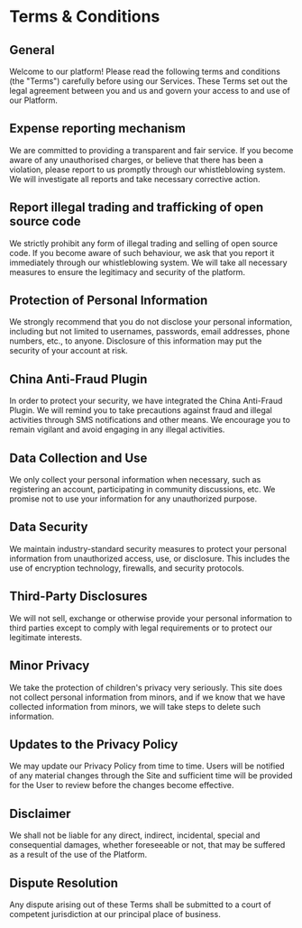 # Terms & Conditions

## General
Welcome to our platform! Please read the following terms and conditions (the "Terms") carefully before using our Services. These Terms set out the legal agreement between you and us and govern your access to and use of our Platform.

## Expense reporting mechanism
We are committed to providing a transparent and fair service. If you become aware of any unauthorised charges, or believe that there has been a violation, please report to us promptly through our whistleblowing system. We will investigate all reports and take necessary corrective action.

## Report illegal trading and trafficking of open source code
We strictly prohibit any form of illegal trading and selling of open source code. If you become aware of such behaviour, we ask that you report it immediately through our whistleblowing system. We will take all necessary measures to ensure the legitimacy and security of the platform.

## Protection of Personal Information
We strongly recommend that you do not disclose your personal information, including but not limited to usernames, passwords, email addresses, phone numbers, etc., to anyone. Disclosure of this information may put the security of your account at risk.

## China Anti-Fraud Plugin
In order to protect your security, we have integrated the China Anti-Fraud Plugin. We will remind you to take precautions against fraud and illegal activities through SMS notifications and other means. We encourage you to remain vigilant and avoid engaging in any illegal activities.

## Data Collection and Use
We only collect your personal information when necessary, such as registering an account, participating in community discussions, etc. We promise not to use your information for any unauthorized purpose.

## Data Security
We maintain industry-standard security measures to protect your personal information from unauthorized access, use, or disclosure. This includes the use of encryption technology, firewalls, and security protocols.

## Third-Party Disclosures
We will not sell, exchange or otherwise provide your personal information to third parties except to comply with legal requirements or to protect our legitimate interests.

## Minor Privacy
We take the protection of children's privacy very seriously. This site does not collect personal information from minors, and if we know that we have collected information from minors, we will take steps to delete such information.

## Updates to the Privacy Policy
We may update our Privacy Policy from time to time. Users will be notified of any material changes through the Site and sufficient time will be provided for the User to review before the changes become effective.

## Disclaimer
We shall not be liable for any direct, indirect, incidental, special and consequential damages, whether foreseeable or not, that may be suffered as a result of the use of the Platform.

## Dispute Resolution
Any dispute arising out of these Terms shall be submitted to a court of competent jurisdiction at our principal place of business.
